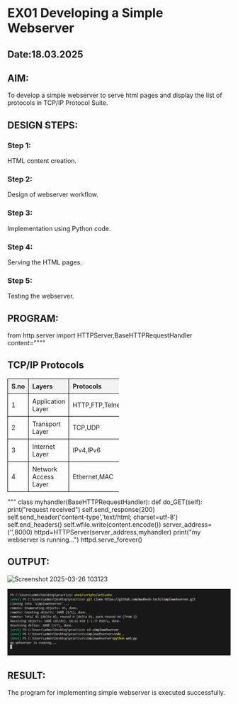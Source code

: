 # EX01 Developing a Simple Webserver
## Date:18.03.2025

## AIM:
To develop a simple webserver to serve html pages and display the list of protocols in TCP/IP Protocol Suite.


## DESIGN STEPS:
### Step 1: 
HTML content creation.

### Step 2:
Design of webserver workflow.

### Step 3:
Implementation using Python code.

### Step 4:
Serving the HTML pages.

### Step 5:
Testing the webserver.

## PROGRAM:
from http.server import HTTPServer,BaseHTTPRequestHandler
content="""" 
<!DOCTYPE html>
<html>
<head>
    <title>Simple Table</title>
    <style>
        table {
            width: 50%;
            border-collapse: collapse;
        }
        th, td {
            border: 1px solid black;
            padding: 8px;
            text-align: left;
        }
        th {
            background-color: #f2f2f2;
        }
    </style>
</head>
<body>
    <h2>TCP/IP Protocols</h2>
    <table>
        <tr>
            <th>S.no</th>
            <th>Layers</th>
            <th>Protocols</th>
        </tr>
        <tr>
            <td>1</td>
            <td>Application Layer</td>
            <td>HTTP,FTP,Telnet,DNS</td>
        </tr>
        <tr>
            <td>2</td>
            <td>Transport Layer</td>
            <td>TCP,UDP</td>
        </tr>
        <tr>
            <td>3</td>
            <td>Internet Layer</td>
            <td>IPv4,IPv6</td>
        </tr>
        <tr>
            <td>4</td>
            <td>Network Access Layer</td>
            <td>Ethernet,MAC</td>
        </tr>
    </table>
</body>
</html>
"""
class myhandler(BaseHTTPRequestHandler):
    def do_GET(self):
        print("request received")
        self.send_response(200)
        self.send_header('content-type','text/html; charset=utf-8')
        self.end_headers()
        self.wfile.write(content.encode())
server_address=('',8000)
httpd=HTTPServer(server_address,myhandler)
print("my webserver is running...")
httpd.serve_forever()

## OUTPUT:
![Screenshot 2025-03-26 103123](https://github.com/user-attachments/assets/64c009d2-464e-461c-8392-4a308b695b3a)

![alt text](<Screenshot 2025-03-18 175519.png>)


## RESULT:
The program for implementing simple webserver is executed successfully.
